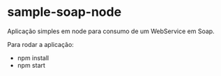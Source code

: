 # sample-soap-node

Aplicação simples em node para consumo de um WebService em Soap.

Para rodar a aplicação:
- npm install
- npm start
